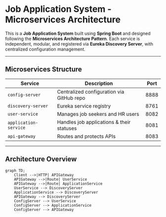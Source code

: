 #   Job Application System - Microservices Architecture

This is a **Job Application System** built using **Spring Boot** and designed following the **Microservices Architecture Pattern**. Each service is independent, modular, and registered via **Eureka Discovery Server**, with centralized configuration management.

---

##   Microservices Structure

| Service              | Description                                | Port  |
|----------------------|--------------------------------------------|--------|
| `config-server`      | Centralized configuration via GitHub repo  | 8888   |
| `discovery-server`   | Eureka service registry                    | 8761   |
| `user-service`       | Manages job seekers and HR users           | 8082   |
| `application-service`| Handles job applications & their statuses | 8081   |
| `api-gateway`        | Routes and protects APIs                   | 8083   |

---

##   Architecture Overview


```mermaid
graph TD;
    Client -->|HTTP| APIGateway
    APIGateway -->|Route| UserService
    APIGateway -->|Route| ApplicationService
    UserService --> DiscoveryServer
    ApplicationService --> DiscoveryServer
    APIGateway --> DiscoveryServer
    ConfigServer --> UserService
    ConfigServer --> ApplicationService
    ConfigServer --> APIGateway
